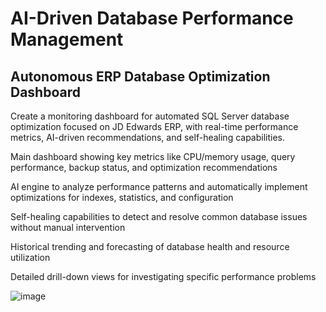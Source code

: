 # AI-Driven Database Performance Management
## Autonomous ERP Database Optimization Dashboard

Create a monitoring dashboard for automated SQL Server database optimization focused on JD Edwards ERP, with real-time performance metrics, AI-driven recommendations, and self-healing capabilities.
        
Main dashboard showing key metrics like CPU/memory usage, query performance, backup status, and optimization recommendations
        
AI engine to analyze performance patterns and automatically implement optimizations for indexes, statistics, and configuration
        
Self-healing capabilities to detect and resolve common database issues without manual intervention
        
Historical trending and forecasting of database health and resource utilization
        
Detailed drill-down views for investigating specific performance problems

![image](https://github.com/user-attachments/assets/c5004492-3577-44bb-8aa0-87d1559d3360)


